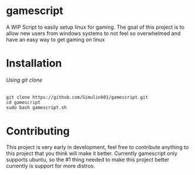 # gamescript
A WIP Script to easily setup linux for gaming.
The goal of this project is to allow new users from windows systems
to not feel so overwhelmed and have an easy way to get gaming on linux

# Installation
###### Using git clone
```
git clone https://github.com/Simulink01/gamescript.git
cd gamescript
sudo bash gamescript.sh
```

# Contributing
This project is very early in development, feel free to contribute anything to this project that you think will make it better.
Currently gamescript only supports ubuntu, so the #1 thing needed to make this project better currently is support for more distros.
